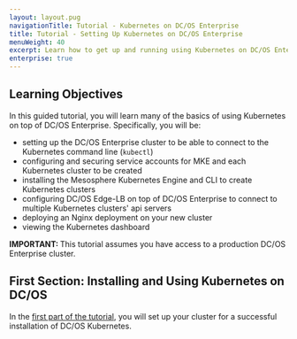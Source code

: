 ```yaml
---
layout: layout.pug
navigationTitle: Tutorial - Kubernetes on DC/OS Enterprise
title: Tutorial - Setting Up Kubernetes on DC/OS Enterprise
menuWeight: 40
excerpt: Learn how to get up and running using Kubernetes on DC/OS Enterprise
enterprise: true
---
```


## Learning Objectives

In this guided tutorial, you will learn many of the basics of using Kubernetes on top of DC/OS Enterprise. Specifically, you will be:

* setting up the DC/OS Enterprise cluster to be able to connect to the Kubernetes command line (`kubectl`)
* configuring and securing service accounts for MKE and each Kubernetes cluster to be created
* installing the Mesosphere Kubernetes Engine and CLI to create Kubernetes clusters
* configuring DC/OS Edge-LB on top of DC/OS Enterprise to connect to multiple Kubernetes clusters' api servers
* deploying an Nginx deployment on your new cluster
* viewing the Kubernetes dashboard

<p class="message-important"><strong>IMPORTANT: </strong>This tutorial assumes you have access to a production DC/OS Enterprise cluster.</p>

## First Section: Installing and Using Kubernetes on DC/OS

In the [first part of the tutorial](/mesosphere/dcos/services/kubernetes/2.2.1-1.13.4/getting-started/setting-up/), you will set up your cluster for a successful installation of DC/OS Kubernetes.

